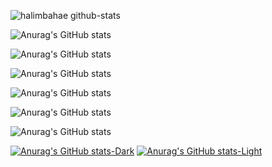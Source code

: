 ![halimbahae github-stats](https://stats.dooboo.io/api/github-stats-advanced?login=halimbahae)

![Anurag's GitHub stats](https://github-readme-stats.vercel.app/api?username=halimbahae&hide=contribs,prs)

![Anurag's GitHub stats](https://github-readme-stats.vercel.app/api?username=halimbahae&show=reviews,discussions_started,discussions_answered,prs_merged,prs_merged_percentage)


![Anurag's GitHub stats](https://github-readme-stats.vercel.app/api?username=halimbahae&show_icons=true)

![Anurag's GitHub stats](https://github-readme-stats.vercel.app/api?username=halimbahae&show_icons=true&theme=radical)



![Anurag's GitHub stats](https://github-readme-stats.vercel.app/api?username=halimbahae&show_icons=true&theme=transparent)

![Anurag's GitHub stats](https://github-readme-stats.vercel.app/api?username=halimbahae&show_icons=true&bg_color=00000000)

[![Anurag's GitHub stats-Dark](https://github-readme-stats.vercel.app/api?username=halimbahae&show_icons=true&theme=dark#gh-dark-mode-only)](https://github.com/halimbahae/github-readme-stats#gh-dark-mode-only)
[![Anurag's GitHub stats-Light](https://github-readme-stats.vercel.app/api?username=halimbahae&show_icons=true&theme=default#gh-light-mode-only)](https://github.com/halimbahae/github-readme-stats#gh-light-mode-only)


